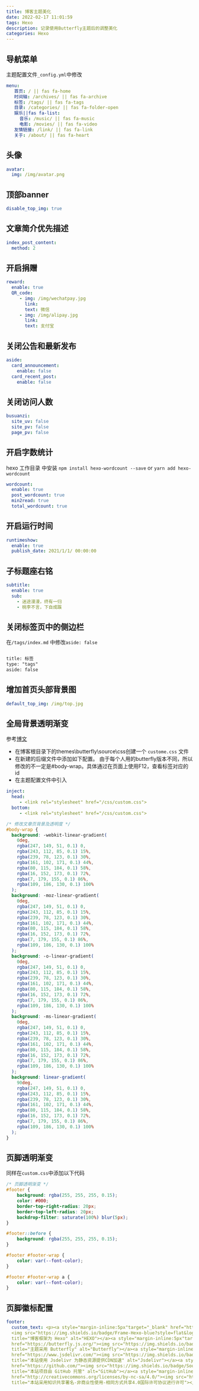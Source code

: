 ```yaml
---
title: 博客主题美化
date: 2022-02-17 11:01:59
tags: Hexo
description: 记录使用Butterfly主题后的调整美化
categories: Hexo
---
```


## 导航菜单
主题配置文件`_config.yml`中修改
```yaml
menu:
   首页: / || fas fa-home
   时间轴: /archives/ || fas fa-archive
   标签: /tags/ || fas fa-tags
   目录: /categories/ || fas fa-folder-open
   娱乐||fas fa-list:
     音乐: /music/ || fas fa-music
     电影: /movies/ || fas fa-video
   友情链接: /link/ || fas fa-link
   关于: /about/ || fas fa-heart
```

## 头像
```yaml
avatar:
  img: /img/avatar.png
```

## 顶部banner
```yaml
disable_top_img: true
```

## 文章简介优先描述
```yaml
index_post_content:
  method: 2
```

## 开启捐赠
```yaml
reward:
  enable: true
  QR_code:
     - img: /img/wechatpay.jpg
       link:
       text: 微信
     - img: /img/alipay.jpg
       link:
       text: 支付宝
```

## 关闭公告和最新发布
```yaml
aside:
  card_announcement:
    enable: false
  card_recent_post:
    enable: false
```
## 关闭访问人数
```yaml
busuanzi:
  site_uv: false
  site_pv: false
  page_pv: false
```
## 开启字数统计
hexo 工作目录 中安装 `npm install hexo-wordcount --save` or `yarn add hexo-wordcount`

```yaml
wordcount:
  enable: true
  post_wordcount: true
  min2read: true
  total_wordcount: true
```

## 开启运行时间
```yaml
runtimeshow:
  enable: true
  publish_date: 2021/1/1/ 00:00:00
```
## 子标题座右铭
```yaml
subtitle:
  enable: true
  sub:
    - 迷途漫漫，终有一归
    - 桃李不言，下自成蹊
```

## 关闭标签页中的侧边栏

在`/tags/index.md` 中修改`aside: false`

```markdown

title: 标签
type: "tags"
aside: false
```

## 增加首页头部背景图
```yaml
default_top_img: /img/top.jpg
```

## 全局背景透明渐变

参考[博文](https://xinc-it.github.io/2021/12/20/Buttterfly%E7%BE%8E%E5%8C%96%E6%95%99%E7%A8%8B%E9%9B%86%E5%90%88/)
* 在博客根目录下的themes\butterfly\source\css创建一个 `custome.css` 文件
* 在新建的后缀文件中添加如下配置。 
由于每个人用的butterfly版本不同，所以修改的不一定是#body-wrap。具体通过在页面上使用F12，查看标签对应的 id
* 在主题配置文件中引入
```yaml
inject:
  head:
     - <link rel="stylesheet" href="/css/custom.css">
  bottom:
     - <link rel="stylesheet" href="/css/custom.css">
```

```css
/* 修改文章页背景及透明度 */
#body-wrap {
  background: -webkit-linear-gradient(
    0deg,
    rgba(247, 149, 51, 0.1) 0,
    rgba(243, 112, 85, 0.1) 15%,
    rgba(239, 78, 123, 0.1) 30%,
    rgba(161, 102, 171, 0.1) 44%,
    rgba(80, 115, 184, 0.1) 58%,
    rgba(16, 152, 173, 0.1) 72%,
    rgba(7, 179, 155, 0.1) 86%,
    rgba(109, 186, 130, 0.1) 100%
  );
  background: -moz-linear-gradient(
    0deg,
    rgba(247, 149, 51, 0.1) 0,
    rgba(243, 112, 85, 0.1) 15%,
    rgba(239, 78, 123, 0.1) 30%,
    rgba(161, 102, 171, 0.1) 44%,
    rgba(80, 115, 184, 0.1) 58%,
    rgba(16, 152, 173, 0.1) 72%,
    rgba(7, 179, 155, 0.1) 86%,
    rgba(109, 186, 130, 0.1) 100%
  );
  background: -o-linear-gradient(
    0deg,
    rgba(247, 149, 51, 0.1) 0,
    rgba(243, 112, 85, 0.1) 15%,
    rgba(239, 78, 123, 0.1) 30%,
    rgba(161, 102, 171, 0.1) 44%,
    rgba(80, 115, 184, 0.1) 58%,
    rgba(16, 152, 173, 0.1) 72%,
    rgba(7, 179, 155, 0.1) 86%,
    rgba(109, 186, 130, 0.1) 100%
  );
  background: -ms-linear-gradient(
    0deg,
    rgba(247, 149, 51, 0.1) 0,
    rgba(243, 112, 85, 0.1) 15%,
    rgba(239, 78, 123, 0.1) 30%,
    rgba(161, 102, 171, 0.1) 44%,
    rgba(80, 115, 184, 0.1) 58%,
    rgba(16, 152, 173, 0.1) 72%,
    rgba(7, 179, 155, 0.1) 86%,
    rgba(109, 186, 130, 0.1) 100%
  );
  background: linear-gradient(
    90deg,
    rgba(247, 149, 51, 0.1) 0,
    rgba(243, 112, 85, 0.1) 15%,
    rgba(239, 78, 123, 0.1) 30%,
    rgba(161, 102, 171, 0.1) 44%,
    rgba(80, 115, 184, 0.1) 58%,
    rgba(16, 152, 173, 0.1) 72%,
    rgba(7, 179, 155, 0.1) 86%,
    rgba(109, 186, 130, 0.1) 100%
  );
}
```
## 页脚透明渐变
同样在`custom.css`中添加以下代码
```css
/* 页脚透明渐变 */
#footer {
    background: rgba(255, 255, 255, 0.15);
    color: #000;
    border-top-right-radius: 20px;
    border-top-left-radius: 20px;
    backdrop-filter: saturate(100%) blur(5px);
}

#footer::before {
    background: rgba(255, 255, 255, 0.15);
}

#footer #footer-wrap {
    color: var(--font-color);
}

#footer #footer-wrap a {
    color: var(--font-color);
}
```

## 页脚徽标配置

```yaml
footer:
  custom_text: <p><a style="margin-inline:5px"target="_blank" href="https://hexo.io/">
  <img src="https://img.shields.io/badge/Frame-Hexo-blue?style=flat&logo=hexo" 
  title="博客框架为 Hexo" alt="HEXO"></a><a style="margin-inline:5px"target="_blank" 
  href="https://butterfly.js.org/"><img src="https://img.shields.io/badge/Theme-Butterfly-6513df?style=flat&logo=bitdefender" 
  title="主题采用 Butterfly" alt="Butterfly"></a><a style="margin-inline:5px"target="_blank" 
  href="https://www.jsdelivr.com/"><img src="https://img.shields.io/badge/CDN-jsDelivr-orange?style=flat&logo=jsDelivr" 
  title="本站使用 Jsdelivr 为静态资源提供CDN加速" alt="Jsdelivr"></a><a style="margin-inline:5px"target="_blank" 
  href="https://github.com/"><img src="https://img.shields.io/badge/Source-Github-d021d6?style=flat&logo=GitHub" 
  title="本站项目由 GitHub 托管" alt="GitHub"></a><a style="margin-inline:5px"target="_blank"
  href="http://creativecommons.org/licenses/by-nc-sa/4.0/"><img src="https://img.shields.io/badge/Copyright-BY--NC--SA%204.0-d42328?style=flat&logo=Claris" alt="img" 
  title="本站采用知识共享署名-非商业性使用-相同方式共享4.0国际许可协议进行许可"></a></p>
```

